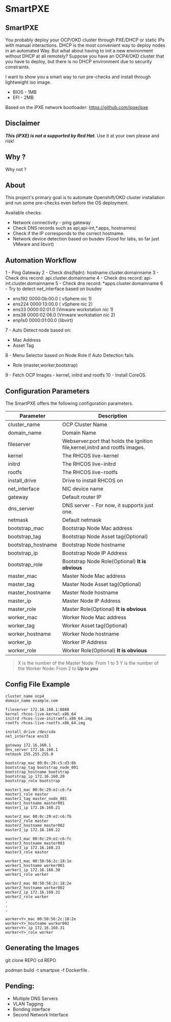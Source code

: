 SmartPXE
===

## SmartPXE

You probably deploy your OCP/OKD cluster through PXE/DHCP or static IPs with manual interactions. DHCP is the most convenient way to deploy nodes in an automated Way. But what about having to init a new environment without DHCP at all remotely? Suppose you have an OCP4/OKD cluster that you have to deploy, but there is no DHCP environment due to security constraints.

I want to show you a smart way to run pre-checks and install through lightweight iso image.

* BIOS - 1MB
* EFI - 2MB

Based on the iPXE network bootloader: https://github.com/ipxe/ipxe 

## Disclaimer

***This (iPXE) is not a supported by Red Hat***. Use it at your own please and risk!

## Why ?

Why not ?

## About

This project's primary goal is to automate Openshift/OKD cluster installation and run some pre-checks even before the OS deployment.

Available checks:

* Network connectivity - ping gateway
* Check DNS records such as api,api-int,*.apps, hostnames)
* Check if the IP corresponds to the correct hostname. 
* Network device detection based on busdev (Good for labs, so far just VMware and libvirt)

Automation Workflow
---
1 - Ping Gateway
2 - Check dns(fqdn): hostname.cluster.domainname 
3 - Check dns record: api.cluster.domainname
4 - Check dns record: api-int.cluster.domainname
5 - Check dns record: *apps.cluster.domainname
6 - Try to detect net_interface based on busdev

 - ens192 0000:0b:00.0 ( vSphere nic 1)
 - ens224 0000:13:00.0 ( vSphere nic 2)
 - ens33 0000:02:01.0 (Vmware workstation nic 1)
 - ens38 0000:02:06.0 (Vmware workstation nic 2)
 - enp1s0 0000:01:00.0 (libvirt)

7 - Auto Detect node based on:
 -  Mac Address
 -  Asset Tag

8 - Menu Selector based on Node Role if Auto Detection fails.
 -  Role (master,worker,bootstrap)
 
9 - Fetch OCP Images - kernel, initrd and rootfs
10 - Install CoreOS.

Configuration Parameters
---

The SmartPXE offers the following configuration parameters.


| Parameter | Description |
| -------- | -------- | 
| cluster_name    | OCP Cluster Name     | 
| domain_name    | Domain Name     | 
| fileserver    | Webserver:port that holds the Ignition file,kernel,initrd and rootfs images.    | 
| kernel    | The RHCOS live-kernel    | 
| initrd   | The RHCOS live-initrd     | 
| rootfs    | The RHCOS live-rootfs    | 
| install_drive    | Drive to install RHCOS on | 
| net_interface    | NIC device name | 
| gateway    | Default router IP     | 
| dns_server    | DNS server - For now, it supports just one.     |
| netmask   | Default netmask     |
| bootstrap_mac    | Bootstrap Node Mac address     |
| bootstrap_tag    | Bootstrap Node Asset tag(Optional)     |
| bootstrap_hostname     | Bootstrap Node hostname     |
| bootstrap_ip   | Bootstrap Node IP Address     |
| bootstrap_role    | Bootstrap Node Role(Optional) **It is obvious**      |
| master<X>_mac    | Master Node Mac address     |
| master<X>_tag    | Master Node Asset tag(Optional)     |
| master<X>_hostname    | Master Node hostname     |
| master<X>_ip    | Master Node IP Address     | 
| master<X>_role    | Master Role(Optional) **It is obvious**     |
| worker<Y>_mac    | Worker Node Mac address     | 
| worker<Y>_tag    | Worker Asset tag(Optional)     |
| worker<Y>_hostname    | Worker Node hostname     |
| worker<Y>_ip    | Worker IP Address     |
| worker<Y>_role    | Worker Role(Optional) **It is obvious**   |

> X is the number of the Master Node: From 1 to 3
> Y is the number of the Worker Node: From 2 to **Up to you**

Config File Example
---
```
cluster_name ocp4
domain_name example.com

fileserver 172.16.160.1:8080
kernel rhcos-live-kernel-x86_64
initrd rhcos-live-initramfs.x86_64.img
rootfs rhcos-live-rootfs.x86_64.img

install_drive /dev/sda
net_interface ens33

gateway 172.16.160.1
dns_server 172.16.160.1
netmask 255.255.255.0

bootstrap_mac 00:0c:29:c5:d3:8b
bootstrap_tag bootstrap_node_001
bootstrap_hostname bootstrap
bootstrap_ip 172.16.160.20
bootstrap_role bootstrap

master1_mac 00:0c:29:e2:c6:fa
master1_role master
master1_tag master_node_001
master1_hostname master001
master1_ip 172.16.160.21

master2_mac 00:0c:29:e2:c6:fb
master2_role master
master2_hostname master002
master2_ip 172.16.160.22

master3_mac 00:0c:29:e2:c6:fc
master3_hostname master003
master3_ip 172.16.160.23
master3_role master

worker1_mac 00:50:56:2c:18:1e
worker1_hostname worker001
worker1_ip 172.16.160.30
worker1_role worker

worker2_mac 00:50:56:2c:18:2e
worker2_hostname worker002
worker2_ip 172.16.160.31
worker2_role worker
.
.
.

worker<Y>_mac 00:50:56:2c:18:2e
worker<Y>_hostname worker002
worker<Y>_ip 172.16.160.31
worker<Y>_role worker

```

Generating the Images
---

git clone REPO
cd REPO

podman build -t smartpxe -f Dockerfile .


Pending:
---
* Multiple DNS Servers
* VLAN Tagging
* Bonding interface
* Second Network Interface
